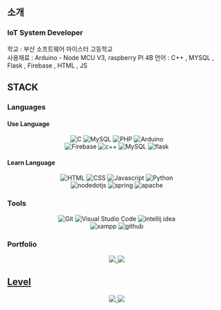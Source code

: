 ## 소개

### IoT System Developer<br>

학교 : 부산 소프트웨어 마이스터 고등학교<br>
사용재료 : Arduino - Node MCU V3, raspberry PI 4B
언어 : C++ , MYSQL , Flask , Firebase , HTML , JS<br>


## STACK
### Languages
#### Use Language
<div align=center>	
	
   ![C](https://img.shields.io/badge/C-A8B9CC.svg?&style=for-the-badge&logo=C&logoColor=white)
   ![MySQL](https://img.shields.io/badge/Mysql-4479A1.svg?&style=for-the-badge&logo=MySQL&logoColor=white)
   ![PHP](https://img.shields.io/badge/PHP-777BB4.svg?&style=for-the-badge&logo=PHP&logoColor=white)
   ![Arduino](https://img.shields.io/badge/Arduino-00878F.svg?&style=for-the-badge&logo=Arduino&logoColor=white)
   <br>
   ![Firebase](https://img.shields.io/badge/Firebase-FFCA28.svg?&style=for-the-badge&logo=Firebase&logoColor=white)
   ![c++](https://img.shields.io/badge/c++-00599C.svg?&style=for-the-badge&logo=cplusplus&logoColor=white)
   ![MySQL](https://img.shields.io/badge/mysql-4479A1.svg?&style=for-the-badge&logo=mysql&logoColor=white)
   ![flask](https://img.shields.io/badge/flask-000000.svg?&style=for-the-badge&logo=flask&logoColor=white)
  <br>
</div>

#### Learn Language
<div align=center>
	
   ![HTML](https://img.shields.io/badge/HTML-E34F26.svg?&style=for-the-badge&logo=HTML5&logoColor=white)
   ![CSS](https://img.shields.io/badge/CSS-1572B6.svg?&style=for-the-badge&logo=CSS3&logoColor=white)
   ![Javascript](https://img.shields.io/badge/Javascript-F7DF1E.svg?&style=for-the-badge&logo=javascript&logoColor=white)
   ![Python](https://img.shields.io/badge/Python-3776AB.svg?&style=for-the-badge&logo=Python&logoColor=white)
   <br>
   ![nodedotjs](https://img.shields.io/badge/node.js-339933.svg?&style=for-the-badge&logo=nodedotjs&logoColor=white)
   ![spring](https://img.shields.io/badge/spring-6DB33F.svg?&style=for-the-badge&logo=spring&logoColor=white)
   ![apache](https://img.shields.io/badge/apache-D22128.svg?&style=for-the-badge&logo=apache&logoColor=white)
</div>

### Tools
<div align=center>
	
  ![Git](https://img.shields.io/badge/Git-F05032.svg?&style=for-the-badge&logo=Git&logoColor=white)
  ![Visual Studio Code](https://img.shields.io/badge/Visual%20Studio%20Code-007ACC.svg?&style=for-the-badge&logo=Visual%20Studio%20Code&logoColor=white)
  ![intellij idea](https://img.shields.io/badge/intellij%20idea-000000.svg?&style=for-the-badge&logo=intellij%20idea&logoColor=white)
  <br>
  ![xampp](https://img.shields.io/badge/xampp-FB7A24.svg?&style=for-the-badge&logo=xampp&logoColor=white)
  ![github](https://img.shields.io/badge/github-000000.svg?&style=for-the-badge&logo=github&logoColor=white)
</div>

### Portfolio

<div align=center>
	<a href="https://velog.io/@dongwook_kim7"><img src="https://img.shields.io/badge/Velog-20c997?style=flat-square&logo=velog&logoColor=white"/>
	<a href="https://www.notion.so/4bcee3d2019442308d332e9be3b0891c"><img src="https://img.shields.io/badge/Notion-000000?style=flat-square&logo=notion&logoColor=white"/>
</div>

## Level
<div align=center>
<img src="https://github-readme-stats.vercel.app/api?username=dongwookkim3&bg_color=30,e96443,904e95&title_color=fff&text_color=fff"/>
<img src="https://github-readme-stats.vercel.app/api/top-langs/?username=dongwookkim3&layout=compact">

</div>
